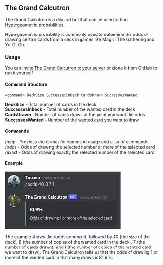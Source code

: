 ## The Grand Calcutron

The Grand Calcutron is a discord bot that can be used to find Hypergeometric probabilities.

Hypergeometric probability is commonly used to determine the odds of drawing certain cards from a deck in games like Magic: The Gathering and Yu-Gi-Oh.

### Usage

You can [invite The Grand Calcutron to your server](https://discord.com/api/oauth2/authorize?client_id=867235663119646731&permissions=2148002880&scope=bot) or clone it from GitHub to run it yourself.

#### Command Structure

`<command> DeckSize SuccessesInDeck CardsDrawn SuccessesWanted`

**DeckSize** - Total number of cards in the deck  
**SuccessesInDeck** - Total number of the wanted card in the deck  
**CardsDrawn** - Number of cards drawn at the point you want the odds  
**SuccessesWanted** - Number of the wanted card you want to draw

#### Commands

/help - Provides the format for command usage and a list of commands  
/odds - Odds of drawing the selected number or more of the selected card  
/exact - Odds of drawing exactly the selected number of the selected card

#### Example

![Example of Odds command on Discord](/assets/example1.png)

The example shows the /odds command, followed by 40 (the size of the deck), 8 (the number of copies of the wanted card in the deck), 7 (the number of cards drawn), and 1 (the number of copies of the wanted card we want to draw). The Grand Calcutron tells us that the odds of drawing 1 or more of the wanted card in that many draws is 81.9%.

